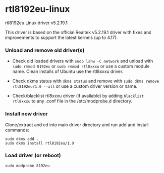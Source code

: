 # rtl8192eu-linux
rtl8192eu Linux driver v5.2.19.1

This driver is based on the official Realtek v5.2.19.1 driver with fixes and improvements to support the latest kernels (up to 4.17).

### Unload and remove old driver(s)

* Check old loaded drivers with `sudo lshw -C network` and unload with `sudo rmmod 8192eu` or `sudo rmmod rtl8xxxu` or use a custom module name. Clean installs of Ubuntu use the rtl8xxxu driver.

* Check dkms status with `dkms status` and remove with `sudo dkms remove rtl8192eu/1.0 --all` or use a custom driver version or name.

* Check/blacklist rtl8xxxu driver (if available) by adding `blacklist rtl8xxxu` to any .conf file in the /etc/modprobe.d directory.

### Install new driver

Clone/extract and cd into main driver directory and run add and install commands:

```
sudo dkms add .
sudo dkms install rtl8192eu/1.0
```
### Load driver (or reboot)

`sudo modprobe 8192eu`




